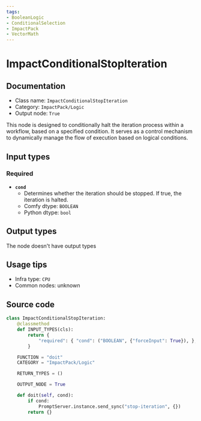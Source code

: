 ```yaml
---
tags:
- BooleanLogic
- ConditionalSelection
- ImpactPack
- VectorMath
---
```


# ImpactConditionalStopIteration
## Documentation
- Class name: `ImpactConditionalStopIteration`
- Category: `ImpactPack/Logic`
- Output node: `True`

This node is designed to conditionally halt the iteration process within a workflow, based on a specified condition. It serves as a control mechanism to dynamically manage the flow of execution based on logical conditions.
## Input types
### Required
- **`cond`**
    - Determines whether the iteration should be stopped. If true, the iteration is halted.
    - Comfy dtype: `BOOLEAN`
    - Python dtype: `bool`
## Output types
The node doesn't have output types
## Usage tips
- Infra type: `CPU`
- Common nodes: unknown


## Source code
```python
class ImpactConditionalStopIteration:
    @classmethod
    def INPUT_TYPES(cls):
        return {
            "required": { "cond": ("BOOLEAN", {"forceInput": True}), },
        }

    FUNCTION = "doit"
    CATEGORY = "ImpactPack/Logic"

    RETURN_TYPES = ()

    OUTPUT_NODE = True

    def doit(self, cond):
        if cond:
            PromptServer.instance.send_sync("stop-iteration", {})
        return {}

```
